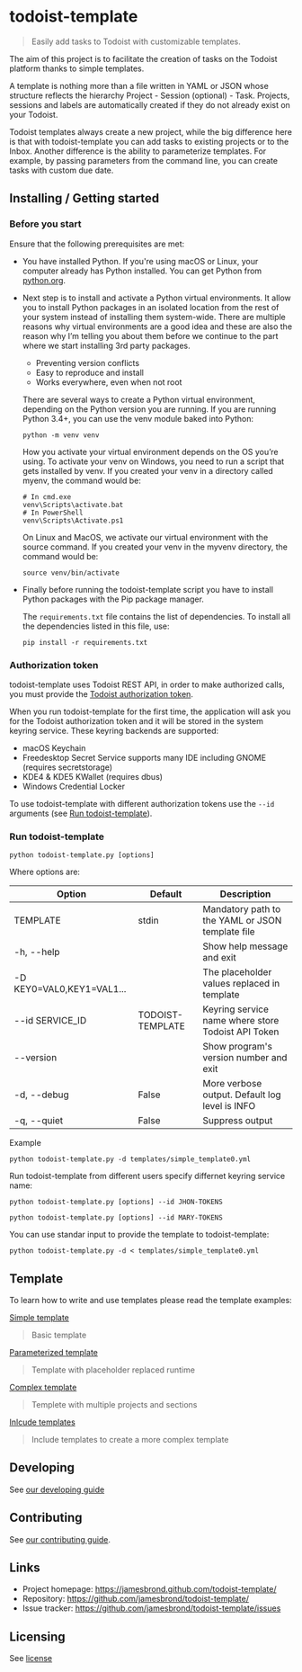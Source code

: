 # todoist-template

> Easily add tasks to Todoist with customizable templates.

The aim of this project is to facilitate the creation of tasks on the Todoist platform thanks to simple templates.

A template is nothing more than a file written in YAML or JSON whose structure reflects the hierarchy Project - Session (optional) - Task.
Projects, sessions and labels are automatically created if they do not already exist on your Todoist.

Todoist templates always create a new project, while the big difference here is that with todoist-template you can add tasks to existing projects or to the Inbox.
Another difference is the ability to parameterize templates. For example, by passing parameters from the command line, you can create tasks with custom due date.

## Installing / Getting started

### Before you start

Ensure that the following prerequisites are met:

- You have installed Python. If you're using macOS or Linux, your computer already has Python installed. You can get Python from [python.org](http://python.org/download/).

- Next step is to install and activate a Python virtual environments. It allow you to install Python packages in an isolated location from the rest of your system instead of installing them system-wide.
There are multiple reasons why virtual environments are a good idea and these are also the reason why I’m telling you about them before we continue to the part where we start installing 3rd party packages.

  - Preventing version conflicts
  - Easy to reproduce and install
  - Works everywhere, even when not root

  There are several ways to create a Python virtual environment, depending on the Python version you are running.
  If you are running Python 3.4+, you can use the venv module baked into Python:

  ```shell
  python -m venv venv
  ```

  How you activate your virtual environment depends on the OS you’re using.
  To activate your venv on Windows, you need to run a script that gets installed by venv. If you created your venv in a directory called myenv, the command would be:

  ```shell
  # In cmd.exe
  venv\Scripts\activate.bat
  # In PowerShell
  venv\Scripts\Activate.ps1
  ```

  On Linux and MacOS, we activate our virtual environment with the source command. If you created your venv in the myvenv directory, the command would be:

  ```shell
  source venv/bin/activate
  ```

- Finally before running the todoist-template script you have to install Python packages with the Pip package manager.

  The `requirements.txt` file contains the list of dependencies. To install all the dependencies listed in this file, use:

  ```shell
  pip install -r requirements.txt
  ```

### Authorization token

todoist-template uses Todoist REST API, in order to make authorized calls, you must provide the [Todoist authorization token](https://developer.todoist.com/rest/v1/?python#next-steps).

When you run todoist-template for the first time, the application will ask you for the Todoist authorization token and it will be stored in the system keyring service.
These keyring backends are supported:

- macOS Keychain
- Freedesktop Secret Service supports many IDE including GNOME (requires secretstorage)
- KDE4 & KDE5 KWallet (requires dbus)
- Windows Credential Locker

To use todoist-template with different authorization tokens use the `--id` arguments (see [Run todoist-template](./README.md#run-todoist-template)).

### Run todoist-template

```shell
python todoist-template.py [options]
```

Where options are:

| Option                   | Default   | Description                                    |
|--------------------------|-----------|------------------------------------------------|
| TEMPLATE                 | stdin     | Mandatory path to the YAML or JSON template file       |
| -h, --help               |           | Show help message and exit                     |
| -D KEY0=VAL0,KEY1=VAL1...|           | The placeholder values replaced in template    |
| --id SERVICE_ID          | TODOIST-TEMPLATE | Keyring service name where store Todoist API Token |
| --version                |           | Show program's version number and exit         |
| -d, --debug              | False     | More verbose output. Default log level is INFO |
| -q, --quiet              | False     | Suppress output                                |

Example

```shell
python todoist-template.py -d templates/simple_template0.yml
```

Run todoist-template from different users specify differnet keyring service name:

```shell
python todoist-template.py [options] --id JHON-TOKENS
```

```shell
python todoist-template.py [options] --id MARY-TOKENS
```

You can use standar input to provide the template to todoist-template:

```shell
python todoist-template.py -d < templates/simple_template0.yml
```

## Template

To learn how to write and use templates please read the template examples:

[Simple template](./template/simple_template.md)
> Basic template

[Parameterized template](./template/param_template.md)
> Template with placeholder replaced runtime

[Complex template](./template/complex_template.md)
> Templete with multiple projects and sections

[Inlcude templates](./template/include_template.md)
> Include templates to create a more complex template

## Developing

See [our developing guide](./DEVELOPING.md)

## Contributing

See [our contributing guide](./CONTRIBUTING.md).

## Links

- Project homepage: <https://jamesbrond.github.com/todoist-template/>
- Repository: <https://github.com/jamesbrond/todoist-template/>
- Issue tracker: <https://github.com/jamesbrond/todoist-template/issues>

## Licensing

See [license](../LICENSE)
